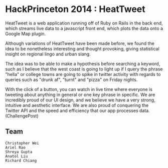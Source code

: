 HackPrinceton 2014 : HeatTweet
=============

  HeatTweet is a web application running off of Ruby on Rails in the back end, which streams live data to a javascript front end, which plots the data onto a Google Map plugin.


Although variations of HeatTweet have been made before, we found the idea to be nonetheless interesting and thought provoking, giving statistical insight on regional lingo and urban slang.


The idea was to be able to make a hypothesis before searching a keyword, such as I believe that the west coast is going to light up if I query the phrase "hella" or college towns are going to spike in twitter activity with regards to queries such as "drunk af", "turnt" and "pizza" on Friday nights.


With the click of a button, you can watch in live time where everyone is tweeting about anything in general or one key phrase in specific. We are incredibly proud of our UI design, and we believe we have a very strong, intuitive and aesthetic interface. We are also proud of conquering the Twitter API and the speed and efficiency that our app processes data. (ChallengePost)

Team
-----------------------------
```
Christopher Wei
Ariel Rao
Shreya Gupta
Anatol Liu
Richard Chiang
```

